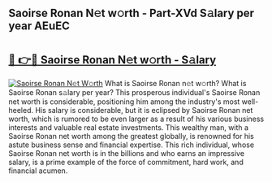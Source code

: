 ## Saoirse Ronan N𝚎t w𝚘rth - Part-XVd S𝚊lary per year AEuEC

# <h2><a href="http://gc48on.nevu.top/?p=Saoirse+Ronan">🔗 👉🔴 Saoirse Ronan N𝚎t w𝚘rth - S𝚊lary</a></h2>

[![Saoirse Ronan N𝚎t W𝚘rth](https://i.imgur.com/Oavwk0R.jpeg)](http://gc48on.nevu.top/?p=Saoirse+Ronan)
What is Saoirse Ronan n𝚎t w𝚘rth? What is Saoirse Ronan s𝚊lary per year?
This prosperous individual's Saoirse Ronan net worth is considerable, positioning him among the industry's most well-heeled. His salary is considerable, but it is eclipsed by Saoirse Ronan net worth, which is rumored to be even larger as a result of his various business interests and valuable real estate investments. This wealthy man, with a Saoirse Ronan net worth among the greatest globally, is renowned for his astute business sense and financial expertise. This rich individual, whose Saoirse Ronan net worth is in the billions and who earns an impressive salary, is a prime example of the force of commitment, hard work, and financial acumen.
